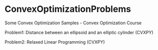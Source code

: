 # ConvexOptimizationProblems
Some Convex Optimization Samples  - Convex Optimization Course

Problem1: Distance between an ellipsoid and an elliptic cylinder (CVXPY)

Problem2: Relaxed Linear Programming (CVXPY)

